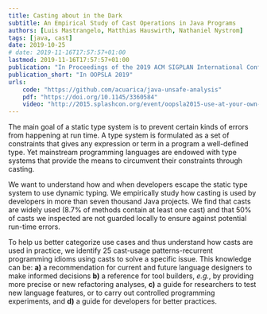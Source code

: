 ```yaml
---
title: Casting about in the Dark
subtitle: An Empirical Study of Cast Operations in Java Programs
authors: [Luis Mastrangelo, Matthias Hauswirth, Nathaniel Nystrom]
tags: [java, cast]
date: 2019-10-25
# date: 2019-11-16T17:57:57+01:00
lastmod: 2019-11-16T17:57:57+01:00
publication: "In Proceedings of the 2019 ACM SIGPLAN International Conference on Object-Oriented Programming, Systems, Languages, and Applications"
publication_short: "In OOPSLA 2019"
urls:
    code: "https://github.com/acuarica/java-unsafe-analysis"
    pdf: "https://doi.org/10.1145/3360584"
    video: "http://2015.splashcon.org/event/oopsla2015-use-at-your-own-risk-the-java-unsafe-api-in-the-wild"
---
```


The main goal of a static type system is to prevent certain kinds of errors from happening at run time.
A type system is formulated as a set of constraints that gives any expression or term in a program a well-defined type.
Yet mainstream programming languages are endowed with type systems that provide the means to circumvent their constraints through casting.

We want to understand how and when developers escape the static type system to use dynamic typing.
We empirically study how casting is used by developers in more than seven thousand Java projects.
We find that casts are widely used (8.7% of methods contain at least one cast) and that 50% of casts we inspected are not guarded locally to ensure against potential run-time errors.

To help us better categorize use cases and thus understand how casts are used in practice, we identify 25 cast-usage patterns-recurrent programming idioms using casts to solve a specific issue.
This knowledge can be: **a)** a recommendation for current and future language designers to make informed decisions
**b)** a reference for tool builders, _e.g._, by providing more precise or new refactoring analyses,
**c)** a guide for researchers to test new language features, or to carry out controlled programming experiments, and
**d)** a guide for developers for better practices.

